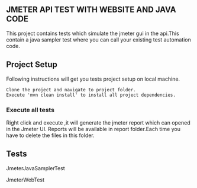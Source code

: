 ## JMETER API TEST WITH WEBSITE AND JAVA CODE

This project contains tests which simulate the jmeter gui in the api.This contain a java sampler test where you can call your existing test automation
code.


## Project Setup

Following instructions will get you tests project setup on local machine.

```
Clone the project and navigate to project folder.
Execute 'mvn clean install' to install all project dependencies.
```

### Execute all tests
Right click and execute ,it will generate the jmeter report which can opened in the Jmeter UI.
Reports will be available in report folder.Each time you have to delete the files in this folder.

## Tests
JmeterJavaSamplerTest

JmeterWebTest

